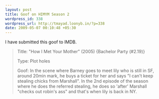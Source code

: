 ```yaml
--- 
layout: post
title: Goof on HIMYM Season 2
wordpress_id: 338
wordpress_url: http://tmayad.loonyb.in/?p=338
date: 2009-05-07 00:10:48 +05:30
---
```


I have submitted this goof to IMDB.

> Title: "How I Met Your Mother" (2005) {Bachelor Party (\#2.19)}
>
> Type: Plot holes
>
> Goof: In the scene where Barney goes to meet lily who is still in SF,
> around 20min mark, he buys a ticket for her and says "I can't keep
> stealing chicks from Marshall". In the 2nd episode of the season where
> he does the referred stealing, he does so 'after' Marshall "checks out
> robin's ass" and that's when lily is back in NY.
